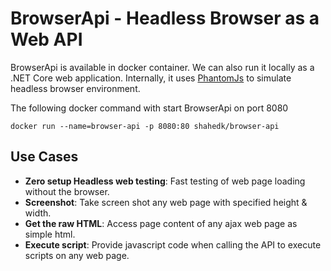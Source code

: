 # BrowserApi - Headless Browser as a Web API

BrowserApi is available in docker container. We can also run it locally as a .NET Core web application. Internally, it uses [PhantomJs](https://phantomjs.org) to simulate headless browser environment.

The following docker command with start BrowserApi on port 8080
```
docker run --name=browser-api -p 8080:80 shahedk/browser-api
```

## Use Cases

 - **Zero setup Headless web testing**: Fast testing of web page loading without the browser. 
 - **Screenshot**: Take screen shot any web page with specified height & width.
 - **Get the raw HTML**: Access page content of any ajax web page as simple html.
 - **Execute script**: Provide javascript code when calling the API to execute scripts on any web page.
